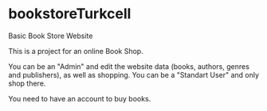 # bookstoreTurkcell
Basic Book Store Website

This is a project for an online Book Shop. 

You can be an "Admin" and edit the website data (books, authors, genres and publishers), as well as shopping.
You can be a "Standart User" and only shop there.

You need to have an account to buy books.
